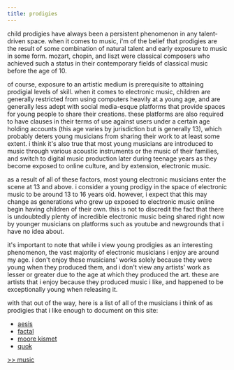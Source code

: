 ```yaml
---
title: prodigies
---
```

<meta name="robots" content="noindex, nofollow, noarchive">

child prodigies have always been a persistent phenomenon in any talent-driven space. when it comes to music, i'm of the belief that prodigies are the result of some combination of natural talent and early exposure to music in some form. mozart, chopin, and liszt were classical composers who achieved such a status in their contemporary fields of classical music before the age of 10. 

of course, exposure to an artistic medium is prerequisite to attaining prodigial levels of skill. when it comes to electronic music, children are generally restricted from using computers heavily at a young age, and are generally less adept with social media-esque platforms that provide spaces for young people to share their creations. these platforms are also required to have clauses in their terms of use against users under a certain age holding accounts (this age varies by jurisdiction but is generally 13), which probably deters young musicians from sharing their work to at least some extent. i think it's also true that most young musicians are introduced to music through various acoustic instruments or the music of their families, and switch to digital music production later during teenage years as they become exposed to online culture, and by extension, electronic music. 

as a result of all of these factors, most young electronic musicians enter the scene at 13 and above. i consider a young prodigy in the space of electronic music to be around 13 to 16 years old. however, i expect that this may change as generations who grew up exposed to electronic music online begin having children of their own. this is not to discredit the fact that there is undoubtedly plenty of incredible electronic music being shared right now by younger musicians on platforms such as youtube and newgrounds that i have no idea about. 

it's important to note that while i view young prodigies as an interesting phenomenon, the vast majority of electronic musicians i enjoy are around my age. i don't enjoy these musicians' works solely because they were young when they produced them, and i don't view any artists' work as lesser or greater due to the age at which they produced the art. these are artists that i enjoy because they produced music i like, and happened to be exceptionally young when releasing it.

with that out of the way, here is a list of all of the musicians i think of as prodigies that i like enough to document on this site:
- [aesis](/music/aesis)
- [factal](/music/factal)
- [moore kismet](/music/moore-kismet)
- [quok](/music/quok)

<a href="/media/music/">&gt;&gt; music</a>